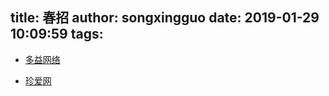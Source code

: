 title: 春招
author: songxingguo
date: 2019-01-29 10:09:59
tags:
---
- [多益网络](https://xz.duoyi.com/home/index.html)

- [珍爱网](http://zhenai.zhiye.com/)